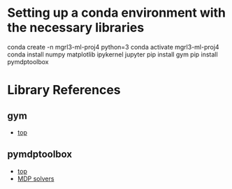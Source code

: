 
# Setting up a conda environment with the necessary libraries
conda create -n mgrl3-ml-proj4 python=3
conda activate mgrl3-ml-proj4
conda install numpy matplotlib ipykernel jupyter
pip install gym
pip install pymdptoolbox

# Library References

## gym
- [top](https://gym.openai.com/docs/)

## pymdptoolbox
- [top](https://pymdptoolbox.readthedocs.io/en/latest/index.html)
- [MDP solvers](https://pymdptoolbox.readthedocs.io/en/latest/api/mdp.html)
